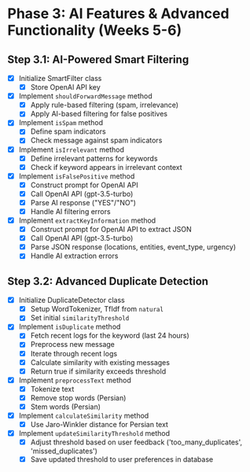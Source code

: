 # Phase 3: AI Features & Advanced Functionality (Weeks 5-6)

## Step 3.1: AI-Powered Smart Filtering
- [x] Initialize SmartFilter class
  - [x] Store OpenAI API key
- [x] Implement `shouldForwardMessage` method
  - [x] Apply rule-based filtering (spam, irrelevance)
  - [x] Apply AI-based filtering for false positives
- [x] Implement `isSpam` method
  - [x] Define spam indicators
  - [x] Check message against spam indicators
- [x] Implement `isIrrelevant` method
  - [x] Define irrelevant patterns for keywords
  - [x] Check if keyword appears in irrelevant context
- [x] Implement `isFalsePositive` method
  - [x] Construct prompt for OpenAI API
  - [x] Call OpenAI API (gpt-3.5-turbo)
  - [x] Parse AI response ("YES"/"NO")
  - [x] Handle AI filtering errors
- [x] Implement `extractKeyInformation` method
  - [x] Construct prompt for OpenAI API to extract JSON
  - [x] Call OpenAI API (gpt-3.5-turbo)
  - [x] Parse JSON response (locations, entities, event_type, urgency)
  - [x] Handle AI extraction errors

## Step 3.2: Advanced Duplicate Detection
- [x] Initialize DuplicateDetector class
  - [x] Setup WordTokenizer, TfIdf from `natural`
  - [x] Set initial `similarityThreshold`
- [x] Implement `isDuplicate` method
  - [x] Fetch recent logs for the keyword (last 24 hours)
  - [x] Preprocess new message
  - [x] Iterate through recent logs
  - [x] Calculate similarity with existing messages
  - [x] Return true if similarity exceeds threshold
- [x] Implement `preprocessText` method
  - [x] Tokenize text
  - [x] Remove stop words (Persian)
  - [x] Stem words (Persian)
- [x] Implement `calculateSimilarity` method
  - [x] Use Jaro-Winkler distance for Persian text
- [x] Implement `updateSimilarityThreshold` method
  - [x] Adjust threshold based on user feedback ('too_many_duplicates', 'missed_duplicates')
  - [x] Save updated threshold to user preferences in database